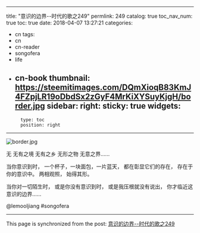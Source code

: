 
---
title: "意识的边界--时代的歌之249"
permlink: 249
catalog: true
toc_nav_num: true
toc: true
date: 2018-04-07 13:27:21
categories:
- cn
tags:
- cn
- cn-reader
- songofera
- life
- cn-book
thumbnail: https://steemitimages.com/DQmXioqB83KmJ4FZpjLR19oDbdSx2zGyF4MrKiXYSuyKjgH/border.jpg
sidebar:
    right:
        sticky: true
widgets:
    -
        type: toc
        position: right
---


![border.jpg](https://steemitimages.com/DQmXioqB83KmJ4FZpjLR19oDbdSx2zGyF4MrKiXYSuyKjgH/border.jpg)


无
无有之境 
无有之乡
无形之物
无意之界……

当你意识到时，
一个杯子，一块面包，一片蓝天，
都在彰显它们的存在，
存在于你的意识中。
两相观照，
始得其形。

当你对一切陌生时，
或是你没有意识到时，
或是我压根就没有说出，
你才临近这意识的边界……

@lemooljiang #songofera

- - -

This page is synchronized from the post: [意识的边界--时代的歌之249](https://steemit.com/@lemooljiang/249)
